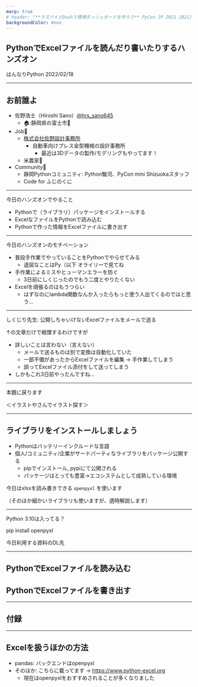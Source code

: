 ```yaml
---
marp: true
# header: "**ラズパイとDashで環境ダッシュボードを作ろう** PyCon JP 2021 2021/10/16"
backgroundColor: #eee
---
```


## PythonでExcelファイルを読んだり書いたりするハンズオン

はんなりPython 
2022/02/18

---

## お前誰よ

- 佐野浩士（Hiroshi Sano）[@hrs_sano645](https://twitter.com/hrs_sano645)
  - 🏠:静岡県の富士市🗻
- Job💼
  - [株式会社佐野設計事務所](https://sano-design.info)
    - 自動車向けプレス金型機械の設計事務所
      - 最近は3Dデータの製作/モデリングもやってます！
  - 米農家🌾
- Community🙋
  - 静岡Pythonコミュニティ: Python駿河、PyCon mini Shizuokaスタッフ
  - Code for ふじのくに

<!-- _footer: こんにちは。フッターです。 -->

---

今日のハンズオンでやること

- Pythonで（ライブラリ）パッケージをインストールする
- ExcelなファイルをPythonで読み込む
- Pythonで作った情報をExcelファイルに書き出す

---

今日のハンズオンのモチベーション

- 普段手作業でやっていることをPythonでやらせてみる
  - 退屈なことはPy（以下 オライリーで見てね
- 手作業によるミスやヒューマンエラーを防ぐ
  - 3日前にしくじったのでもう二度とやりたくない
- Excelを頑張るのはもうつらい
  - はずなのにlambda関数なんか入ったらもっと使う人出てくるのではと思う...

---

しくじり先生: 公開しちゃいけないExcelファイルをメールで送る

↑の文章だけで戦慄するわけですが

- 詳しいことは言わない（言えない）
  - メールで送るものは別で変換は自動化していた
  - 一部不備があったからExcelファイルを編集 -> 手作業してしまう
  - 誤ってExcelファイル添付をして送ってしまう
- しかもこれ3日前やったんですね...

---

本題に戻ります

＜イラストやさんでイラスト探す＞

---

## ライブラリをインストールしましょう

- Pythonはバッテリーインクルードな言語
- 個人/コミュニティ/企業がサードパーティなライブラリをパッケージ公開する
  - pipでインストール, pypiにて公開される
  - パッケージはとっても豊富→エコシステムとして成熟している環境

今日はxlsxを読み書きできる `openpyxl` を使います

（そのほか細かいライブラリも使いますが、適時解説します）

---

Python 3.10は入ってる？

pip install openpyxl

今日利用する資料のDL先



---

## PythonでExcelファイルを読み込む
## PythonでExcelファイルを書き出す

---

## 付録

---

## Excelを扱うほかの方法

- pandas: バックエンドはopenpyxl
- そのほか: こちらに載ってます -> https://www.python-excel.org
  - 現在はopenpyxlをおすすめされることが多くなりました